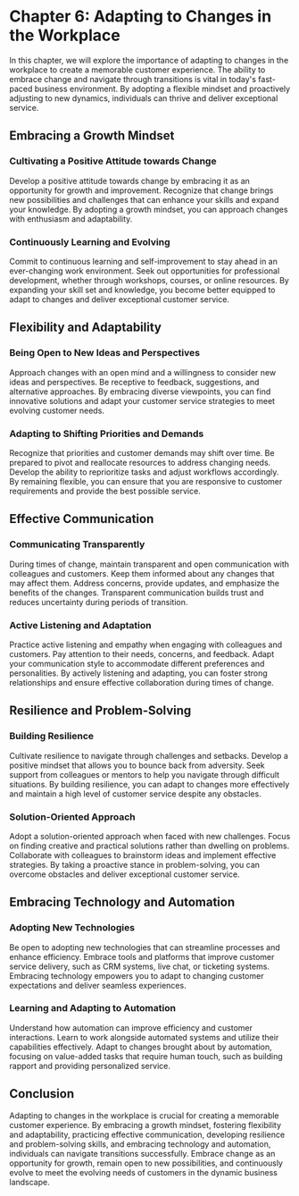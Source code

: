 Chapter 6: Adapting to Changes in the Workplace
===============================================

In this chapter, we will explore the importance of adapting to changes in the workplace to create a memorable customer experience. The ability to embrace change and navigate through transitions is vital in today's fast-paced business environment. By adopting a flexible mindset and proactively adjusting to new dynamics, individuals can thrive and deliver exceptional service.

Embracing a Growth Mindset
--------------------------

### Cultivating a Positive Attitude towards Change

Develop a positive attitude towards change by embracing it as an opportunity for growth and improvement. Recognize that change brings new possibilities and challenges that can enhance your skills and expand your knowledge. By adopting a growth mindset, you can approach changes with enthusiasm and adaptability.

### Continuously Learning and Evolving

Commit to continuous learning and self-improvement to stay ahead in an ever-changing work environment. Seek out opportunities for professional development, whether through workshops, courses, or online resources. By expanding your skill set and knowledge, you become better equipped to adapt to changes and deliver exceptional customer service.

Flexibility and Adaptability
----------------------------

### Being Open to New Ideas and Perspectives

Approach changes with an open mind and a willingness to consider new ideas and perspectives. Be receptive to feedback, suggestions, and alternative approaches. By embracing diverse viewpoints, you can find innovative solutions and adapt your customer service strategies to meet evolving customer needs.

### Adapting to Shifting Priorities and Demands

Recognize that priorities and customer demands may shift over time. Be prepared to pivot and reallocate resources to address changing needs. Develop the ability to reprioritize tasks and adjust workflows accordingly. By remaining flexible, you can ensure that you are responsive to customer requirements and provide the best possible service.

Effective Communication
-----------------------

### Communicating Transparently

During times of change, maintain transparent and open communication with colleagues and customers. Keep them informed about any changes that may affect them. Address concerns, provide updates, and emphasize the benefits of the changes. Transparent communication builds trust and reduces uncertainty during periods of transition.

### Active Listening and Adaptation

Practice active listening and empathy when engaging with colleagues and customers. Pay attention to their needs, concerns, and feedback. Adapt your communication style to accommodate different preferences and personalities. By actively listening and adapting, you can foster strong relationships and ensure effective collaboration during times of change.

Resilience and Problem-Solving
------------------------------

### Building Resilience

Cultivate resilience to navigate through challenges and setbacks. Develop a positive mindset that allows you to bounce back from adversity. Seek support from colleagues or mentors to help you navigate through difficult situations. By building resilience, you can adapt to changes more effectively and maintain a high level of customer service despite any obstacles.

### Solution-Oriented Approach

Adopt a solution-oriented approach when faced with new challenges. Focus on finding creative and practical solutions rather than dwelling on problems. Collaborate with colleagues to brainstorm ideas and implement effective strategies. By taking a proactive stance in problem-solving, you can overcome obstacles and deliver exceptional customer service.

Embracing Technology and Automation
-----------------------------------

### Adopting New Technologies

Be open to adopting new technologies that can streamline processes and enhance efficiency. Embrace tools and platforms that improve customer service delivery, such as CRM systems, live chat, or ticketing systems. Embracing technology empowers you to adapt to changing customer expectations and deliver seamless experiences.

### Learning and Adapting to Automation

Understand how automation can improve efficiency and customer interactions. Learn to work alongside automated systems and utilize their capabilities effectively. Adapt to changes brought about by automation, focusing on value-added tasks that require human touch, such as building rapport and providing personalized service.

Conclusion
----------

Adapting to changes in the workplace is crucial for creating a memorable customer experience. By embracing a growth mindset, fostering flexibility and adaptability, practicing effective communication, developing resilience and problem-solving skills, and embracing technology and automation, individuals can navigate transitions successfully. Embrace change as an opportunity for growth, remain open to new possibilities, and continuously evolve to meet the evolving needs of customers in the dynamic business landscape.
